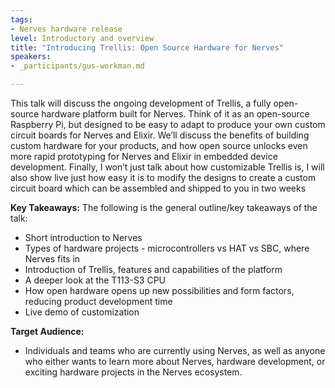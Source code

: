 ```yaml
---
tags:
- Nerves hardware release
level: Introductory and overview
title: "Introducing Trellis: Open Source Hardware for Nerves"
speakers:
- _participants/gus-workman.md

---
```

This talk will discuss the ongoing development of Trellis, a fully open-source hardware platform built for Nerves. Think of it as an open-source Raspberry Pi, but designed to be easy to adapt to produce your own custom circuit boards for Nerves and Elixir. We’ll discuss the benefits of building custom hardware for your products, and how open source unlocks even more rapid prototyping for Nerves and Elixir in embedded device development. Finally, I won’t just talk about how customizable Trellis is, I will also show live just how easy it is to modify the designs to create a custom circuit board which can be assembled and shipped to you in two weeks

**Key Takeaways:**
The following is the general outline/key takeaways of the talk:
- Short introduction to Nerves
- Types of hardware projects - microcontrollers vs HAT vs SBC, where Nerves fits in
- Introduction of Trellis, features and capabilities of the platform
- A deeper look at the T113-S3 CPU
- How open hardware opens up new possibilities and form factors, reducing product development time
- Live demo of customization

**Target Audience:**
- Individuals and teams who are currently using Nerves, as well as anyone who either wants to learn more about Nerves, hardware development, or exciting hardware projects in the Nerves ecosystem.
